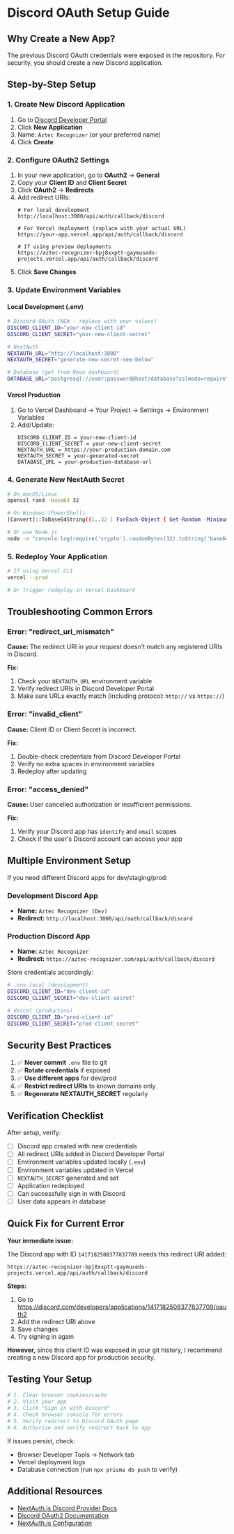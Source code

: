 # Discord OAuth Setup Guide

## Why Create a New App?

The previous Discord OAuth credentials were exposed in the repository. For security, you should create a new Discord application.

## Step-by-Step Setup

### 1. Create New Discord Application

1. Go to [Discord Developer Portal](https://discord.com/developers/applications)
2. Click **New Application**
3. Name: `Aztec Recognizer` (or your preferred name)
4. Click **Create**

### 2. Configure OAuth2 Settings

1. In your new application, go to **OAuth2** → **General**
2. Copy your **Client ID** and **Client Secret**
3. Click **OAuth2** → **Redirects**
4. Add redirect URIs:
   ```
   # For local development
   http://localhost:3000/api/auth/callback/discord

   # For Vercel deployment (replace with your actual URL)
   https://your-app.vercel.app/api/auth/callback/discord

   # If using preview deployments
   https://aztec-recognizer-bpj8xxptt-gaymuseds-projects.vercel.app/api/auth/callback/discord
   ```
5. Click **Save Changes**

### 3. Update Environment Variables

#### Local Development (.env)

```bash
# Discord OAuth (NEW - replace with your values)
DISCORD_CLIENT_ID="your-new-client-id"
DISCORD_CLIENT_SECRET="your-new-client-secret"

# NextAuth
NEXTAUTH_URL="http://localhost:3000"
NEXTAUTH_SECRET="generate-new-secret-see-below"

# Database (get from Neon dashboard)
DATABASE_URL="postgresql://user:password@host/database?sslmode=require"
```

#### Vercel Production

1. Go to Vercel Dashboard → Your Project → Settings → Environment Variables
2. Add/Update:
   ```
   DISCORD_CLIENT_ID = your-new-client-id
   DISCORD_CLIENT_SECRET = your-new-client-secret
   NEXTAUTH_URL = https://your-production-domain.com
   NEXTAUTH_SECRET = your-generated-secret
   DATABASE_URL = your-production-database-url
   ```

### 4. Generate New NextAuth Secret

```bash
# On macOS/Linux
openssl rand -base64 32

# On Windows (PowerShell)
[Convert]::ToBase64String((1..32 | ForEach-Object { Get-Random -Minimum 0 -Maximum 256 }))

# Or use Node.js
node -e "console.log(require('crypto').randomBytes(32).toString('base64'))"
```

### 5. Redeploy Your Application

```bash
# If using Vercel CLI
vercel --prod

# Or trigger redeploy in Vercel Dashboard
```

## Troubleshooting Common Errors

### Error: "redirect_uri_mismatch"

**Cause:** The redirect URI in your request doesn't match any registered URIs in Discord.

**Fix:**
1. Check your `NEXTAUTH_URL` environment variable
2. Verify redirect URIs in Discord Developer Portal
3. Make sure URLs exactly match (including protocol: `http://` vs `https://`)

### Error: "invalid_client"

**Cause:** Client ID or Client Secret is incorrect.

**Fix:**
1. Double-check credentials from Discord Developer Portal
2. Verify no extra spaces in environment variables
3. Redeploy after updating

### Error: "access_denied"

**Cause:** User cancelled authorization or insufficient permissions.

**Fix:**
1. Verify your Discord app has `identify` and `email` scopes
2. Check if the user's Discord account can access your app

## Multiple Environment Setup

If you need different Discord apps for dev/staging/prod:

### Development Discord App
- **Name:** `Aztec Recognizer (Dev)`
- **Redirect:** `http://localhost:3000/api/auth/callback/discord`

### Production Discord App
- **Name:** `Aztec Recognizer`
- **Redirect:** `https://aztec-recognizer.com/api/auth/callback/discord`

Store credentials accordingly:
```bash
# .env.local (development)
DISCORD_CLIENT_ID="dev-client-id"
DISCORD_CLIENT_SECRET="dev-client-secret"

# Vercel (production)
DISCORD_CLIENT_ID="prod-client-id"
DISCORD_CLIENT_SECRET="prod-client-secret"
```

## Security Best Practices

1. ✅ **Never commit** `.env` file to git
2. ✅ **Rotate credentials** if exposed
3. ✅ **Use different apps** for dev/prod
4. ✅ **Restrict redirect URIs** to known domains only
5. ✅ **Regenerate NEXTAUTH_SECRET** regularly

## Verification Checklist

After setup, verify:

- [ ] Discord app created with new credentials
- [ ] All redirect URIs added in Discord Developer Portal
- [ ] Environment variables updated locally (`.env`)
- [ ] Environment variables updated in Vercel
- [ ] `NEXTAUTH_SECRET` generated and set
- [ ] Application redeployed
- [ ] Can successfully sign in with Discord
- [ ] User data appears in database

## Quick Fix for Current Error

**Your immediate issue:**

The Discord app with ID `1417182508377837709` needs this redirect URI added:
```
https://aztec-recognizer-bpj8xxptt-gaymuseds-projects.vercel.app/api/auth/callback/discord
```

**Steps:**
1. Go to https://discord.com/developers/applications/1417182508377837709/oauth2
2. Add the redirect URI above
3. Save changes
4. Try signing in again

**However,** since this client ID was exposed in your git history, I recommend creating a new Discord app for production security.

## Testing Your Setup

```bash
# 1. Clear browser cookies/cache
# 2. Visit your app
# 3. Click "Sign in with Discord"
# 4. Check browser console for errors
# 5. Verify redirect to Discord OAuth page
# 6. Authorize and verify redirect back to app
```

If issues persist, check:
- Browser Developer Tools → Network tab
- Vercel deployment logs
- Database connection (run `npx prisma db push` to verify)

## Additional Resources

- [NextAuth.js Discord Provider Docs](https://next-auth.js.org/providers/discord)
- [Discord OAuth2 Documentation](https://discord.com/developers/docs/topics/oauth2)
- [NextAuth.js Configuration](https://next-auth.js.org/configuration/options)
